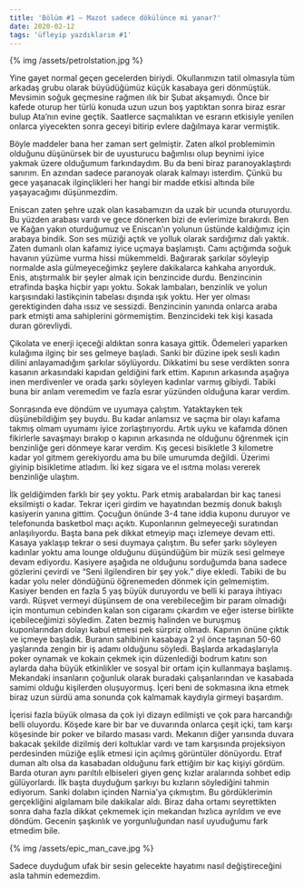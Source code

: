 ```yaml
---
title: 'Bölüm #1 – Mazot sadece dökülünce mi yanar?'
date: 2020-02-12
tags: 'üfleyip yazdıklarım #1'
---
```


{% img /assets/petrolstation.jpg %}

Yine gayet normal geçen gecelerden biriydi. Okullarımızın tatil olmasıyla tüm arkadaş grubu olarak büyüdüğümüz küçük kasabaya geri dönmüştük. Mevsimin soğuk geçmesine rağmen ılık bir Şubat akşamıydı. Önce bir kafede oturup her türlü konuda uzun uzun boş yaptıktan sonra biraz esrar bulup Ata’nın evine geçtik. Saatlerce saçmalıktan ve esrarın etkisiyle yenilen onlarca yiyecekten sonra geceyi bitirip evlere dağılmaya karar vermiştik.

Böyle maddeler bana her zaman sert gelmiştir. Zaten alkol problemimin olduğunu düşünürsek bir de uyusturucu bağımlısı olup beynimi iyice yakmak üzere olduğumum farkındaydım. Bu da beni biraz paranoyaklaştırdı sanırım. En azından sadece paranoyak olarak kalmayı isterdim. Çünkü bu gece yaşanacak ilginçlikleri her hangi bir madde etkisi altında bile yaşayacağımı düşünmezdim.

Eniscan zaten şehre uzak olan kasabamızın da uzak bir ucunda oturuyordu. Bu yüzden arabası vardı ve gece dönerken bizi de evlerimize bırakırdı. Ben ve Kağan yakın oturduğumuz ve Eniscan’ın yolunun üstünde kaldığımız için arabaya bindik. Son ses müziği açtık ve yolluk olarak sardığımız dalı yaktık. Zaten dumanlı olan kafamız iyice uçmaya başlamıştı. Camı açtığımda soğuk havanın yüzüme vurma hissi mükemmeldi. Bağırarak şarkılar söyleyip normalde asla gülmeyeceğimkz şeylere dakikalarca kahkaha arıyorduk. Enis, atıştırmalık bir şeyler almak için benzincide durdu. Benzincinin etrafinda başka hiçbir yapı yoktu. Sokak lambaları, benzinlik ve yolun karşısındaki lastikçinin tabelası dışında ışık yoktu. Her yer olması gerektiginden daha ıssız ve sessizdi. Benzincinin yanında onlarca araba park etmişti ama sahiplerini görmemiştim. Benzincideki tek kişi kasada duran görevliydi.

Çikolata ve enerji içeceği aldıktan sonra kasaya gittik. Ödemeleri yaparken kulağıma ilginç bir ses gelmeye başladı. Sanki bir düzine ipek sesli kadın dilini anlayamadığım şarkılar söylüyordu. Dikkatimi bu sese verdikten sonra kasanın arkasındaki kapıdan geldiğini fark ettim. Kapının arkasında aşağıya inen merdivenler ve orada şarkı söyleyen kadınlar varmış gibiydi. Tabiki buna bir anlam veremedim ve fazla esrar yüzünden olduğuna karar verdim.

Sonrasında eve döndüm ve uyumaya çalıştım. Yataktayken tek düşünebildiğim şey buydu. Bu kadar anlamsız ve saçma bir olayı kafama takmış olmam uyumamı iyice zorlaştırıyordu. Artık uyku ve kafamda dönen fikirlerle savaşmayı bırakıp o kapının arkasında ne olduğunu öğrenmek için benzinliğe geri dönmeye karar verdim. Kış gecesi bisikletle 3 kilometre kadar yol gitmem gerekiyordu ama bu bile umurumda değildi. Üzerimi giyinip bisikletime atladım. İki kez sigara ve el ısıtma molası vererek benzinliğe ulaştım.

İlk geldiğimden farklı bir şey yoktu. Park etmiş arabalardan bir kaç tanesi eksilmişti o kadar. Tekrar içeri girdim ve hayatından bezmiş donuk bakışlı kasiyerin yanına gittim. Çocuğun önünde 3-4 tane iddia kuponu duruyor ve telefonunda basketbol maçı açıktı. Kuponlarının gelmeyeceği suratından anlaşılıyordu.  Başta bana pek dikkat etmeyip maçı izlemeye devam etti. Kasaya yaklaşıp tekrar o sesi duymaya çalıştım. Bu sefer şarkı söyleyen kadınlar yoktu ama lounge olduğunu düşündüğüm bir müzik sesi gelmeye devam ediyordu. Kasiyere aşağıda ne olduğunu sorduğumda bana sadece gözlerini çevirdi ve “Seni ilgilendiren bir şey yok.” diye ekledi. Tabiki de bu kadar yolu neler döndüğünü öğrenemeden dönmek için gelmemiştim. Kasiyer benden en fazla 5 yaş büyük duruyordu ve belli ki paraya ihtiyacı vardı. Rüşvet vermeyi düşünsem de ona verebileceğim bir param olmadığı için montumun cebinden kalan son cigaramı çıkardım ve eğer isterse birlikte içebileceğimizi söyledim. Zaten bezmiş halinden ve buruşmuş kuponlarından dolayı kabul etmesi pek sürpriz olmadı. Kapının önüne çıktık ve içmeye başladık. Buranın sahibinin kasabaya 2 yıl önce taşınan 50-60 yaşlarında zengin bir iş adamı olduğunu söyledi. Başlarda arkadaşlarıyla poker oynamak ve kokain çekmek için düzenlediği bodrum katını son aylarda daha büyük etkinlikler ve sosyal bir ortam için kullanmaya başlamış. Mekandaki insanların çoğunluk olarak buradaki çalışanlarından ve kasabada samimi olduğu kişilerden oluşuyormuş.  İçeri beni de sokmasına ikna etmek biraz uzun sürdü ama sonunda çok kalmamak kaydıyla girmeyi başardım. 

İçerisi fazla büyük olmasa da çok iyi dizayn edilmişti ve çok para harcandığı belli oluyordu. Köşede kare bir bar ve duvarında onlarca çeşit içki, tam karşı köşesinde bir poker ve bilardo masası vardı. Mekanın diğer yarısında duvara bakacak şekilde dizilmiş deri koltuklar vardı ve tam karşısında projeksiyon perdesinden müziğe eşlik etmesi için açılmış görüntüler dönüyordu. Etraf duman altı olsa da kasabadan olduğunu fark ettiğim bir kaç kişiyi gördüm. Barda oturan aynı parıltılı elbiseleri giyen genç kızlar aralarında sohbet edip gülüyorlardı. İlk başta duyduğum şarkıyı bu kızların söylediğini tahmin ediyorum. Sanki dolabın içinden Narnia’ya çıkmıştım. Bu gördüklerimin gerçekliğini algılamam bile dakikalar aldı. Biraz daha ortamı seyrettikten sonra daha fazla dikkat çekmemek için mekandan hızlıca ayrıldım ve eve döndüm. Gecenin şaşkınlık ve yorgunluğundan nasıl uyuduğumu fark etmedim bile. 

{% img /assets/epic_man_cave.jpg %}

Sadece duyduğum ufak bir sesin gelecekte hayatımı nasıl değiştireceğini asla tahmin edemezdim. 
